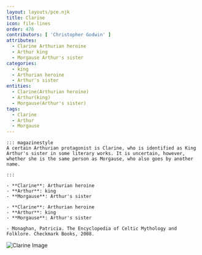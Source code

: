 ```yaml
---
layout: layouts/pce.njk
title: Clarine
icon: file-lines
order: 476
contributors: [ 'Christopher Godwin' ]
attributes:
  - Clarine Arthurian heroine
  - Arthur king
  - Morgause Arthur's sister
categories:
  - king
  - Arthurian heroine
  - Arthur's sister
entities:
  - Clarine(Arthurian heroine)
  - Arthur(king)
  - Morgause(Arthur's sister)
tags:
  - Clarine
  - Arthur
  - Morgause
---
```

``` tab [group1:Info]
::: magazinestyle
A certain Arthurian protagonist is Clarine, who is identified as King Arthur's sister in some literary works. It is uncertain, however, whether she is the same person as Morgause, who also goes by another name.

:::
```
``` tab [group1:Attributes]
- **Clarine**: Arthurian heroine
- **Arthur**: king
- **Morgause**: Arthur's sister
```
``` tab [group1:Entities]
- **Clarine**: Arthurian heroine
- **Arthur**: king
- **Morgause**: Arthur's sister
```
``` tab [group1:Sources]
- Monaghan, Patricia. The Encyclopedia of Celtic Mythology and Folklore. Checkmark Books, 2008.
```
![Clarine Image]([None])
